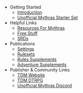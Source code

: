 - Getting Started
    - [Introduction](README.md)
    - [Unofficial Mythras Starter Set](0002_Unofficial_Mythras_Starter_Set.md)
- Helpful Links
    - [Resources For Mythras](0003_Resources_for_Mythras.md)
    - [Free Stuff](0004_Free_Stuff.md)
    - [SRDs](0005_SRDs.md)
- Publications
    - [Settings](0006_Settings.md)
    - [Rulesets](0007_Daughter_RPGs.md)
    - [Rules Supplements](0008_Rules_Supplements.md)
    - [Adventure Supplements](0009_Adventure_Supplements.md)
- Publisher & Community Links
    - [TDM Website](https://thedesignmechanism.com/)
    - [TDM DTRPG](https://www.drivethrurpg.com/en/publisher/4057/design-mechanism)
    - [Unofficial Mythras Discord](https://discord.gg/mythras-469341944888164352)
